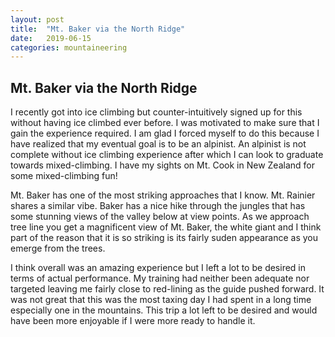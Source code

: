 ```yaml
---
layout: post
title:  "Mt. Baker via the North Ridge"
date:   2019-06-15
categories: mountaineering
---
```


## Mt. Baker via the North Ridge

I recently got into ice climbing but counter-intuitively signed up for this without having ice climbed ever before. I was motivated 
to make sure that I gain the experience required. I am glad I forced myself to do this because I have realized that my eventual goal is to be
an alpinist. An alpinist is not complete without ice climbing experience after which I can look to graduate towards mixed-climbing. I have my 
sights on Mt. Cook in New Zealand for some mixed-climbing fun! 

Mt. Baker has one of the most striking approaches that I know. Mt. Rainier shares a similar vibe. Baker has a nice hike through the jungles 
that has some stunning views of the valley below at view points. As we approach tree line you get a magnificent view of Mt. Baker, the white
giant and I think part of the reason that it is so striking is its fairly suden appearance as you emerge from the trees. 

I think overall was an amazing experience but I left a lot to be desired in terms of actual performance. My training had neither been adequate
nor targeted leaving me fairly close to red-lining as the guide pushed forward. It was not great that this was the most taxing day I had spent 
in a long time especially one in the mountains. This trip a lot left to be desired and would have been more enjoyable if I were more ready to 
handle it. 



